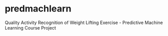 # predmachlearn
Quality Activity Recognition of Weight Lifting Exercise - Predictive Machine Learning Course Project
